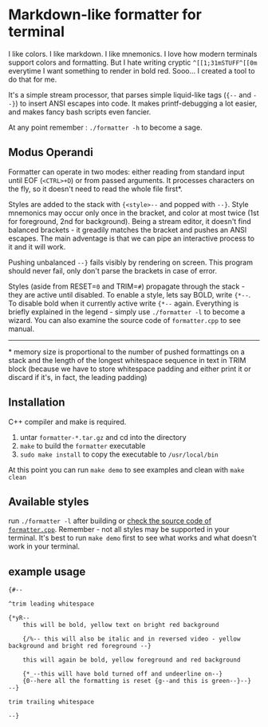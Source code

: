 # Markdown-like formatter for terminal

I like colors. I like markdown. I like mnemonics. I love how modern terminals support colors and formatting. But I hate writing cryptic `^[[1;31mSTUFF^[[0m` everytime I want something to render in bold red. Sooo... I created a tool to do that for me.

It's a simple stream processor, that parses simple liquid-like tags (`{--` and `--}`) to insert ANSI escapes into code. It makes printf-debugging a lot easier, and makes fancy bash scripts even fancier.

At any point remember : `./formatter -h` to become a sage.

## Modus Operandi

Formatter can operate in two modes: either reading from standard input until EOF (`<CTRL>+D`) or from passed arguments. It processes characters on the fly, so it doesn't need to read the whole file first*.

Styles are added to the stack with `{<style>--` and popped with `--}`. Style mnemonics may occur only once in the bracket, and color at most twice (1st for foreground, 2nd for background). Being a stream editor, it doesn't find balanced brackets - it greadily matches the bracket and pushes an ANSI escapes. The main adventage is that we can pipe an interactive process to it and it will work.

Pushing unbalanced `--}` fails visibly by rendering on screen. This program should never fail, only don't parse the brackets in case of error.

Styles (aside from RESET=`0` and TRIM=`#`) propagate through the stack - they are active until disabled. To enable a style, lets say BOLD, write `{*--`. To disable bold when it currently active write `{*--` again. Everything is briefly explained in the legend - simply use `./formatter -l` to become a wizard. You can also examine the source code of `formatter.cpp` to see manual.

----
\*  memory size is proportional to the number of pushed formattings on a stack and the length of the longest whitespace sequence in text in TRIM block (because we have to store whitespace padding and either print it or discard if it's, in fact, the leading padding)

## Installation

C++ compiler and make is required.

1. untar `formatter-*.tar.gz` and cd into the directory
2. `make` to build the `formatter` executable
3. `sudo make install` to copy the executable to `/usr/local/bin`

At this point you can run `make demo` to see examples and clean with `make clean`

## Available styles

run `./formatter -l` after building or [check the source code of `formatter.cpp`](formatter.cpp). Remember - not all styles may be supported in your terminal. It's best to run `make demo` first to see what works and what doesn't work in your terminal.

## example usage

```
{#--

^trim leading whitespace

{*yR--
    this will be bold, yellow text on bright red background

    {/%-- this will also be italic and in reversed video - yellow background and bright red foreground --}

    this will again be bold, yellow foreground and red background

    {*_--this will have bold turned off and undeerline on--}
    {0--here all the formatting is reset {g--and this is green--}--}
--}

trim trailing whitespace

--}
```
